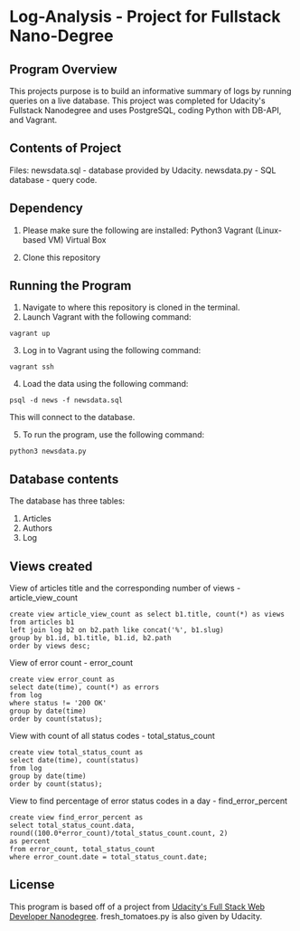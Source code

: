 # Log-Analysis - Project for Fullstack Nano-Degree

## Program Overview 

This projects purpose is to build an informative summary of logs by running queries on a live database. This project was completed for Udacity's Fullstack Nanodegree and uses PostgreSQL, coding Python with DB-API, and Vagrant.

## Contents of Project

Files:
  newsdata.sql - database provided by Udacity.
  newsdata.py - SQL database - query code.

## Dependency

1. Please make sure the following are installed:
  Python3
  Vagrant (Linux-based VM)
  Virtual Box

2. Clone this repository

## Running the Program

1. Navigate to where this repository is cloned in the terminal.
2. Launch Vagrant with the following command:
  ```
  vagrant up
  ```
3. Log in to Vagrant using the following command:
  ```
  vagrant ssh
  ```
4. Load the data using the following command:
  ```
  psql -d news -f newsdata.sql
  ```
  This will connect to the database.

5. To run the program, use the following command:
  ```
  python3 newsdata.py
  ```

## Database contents

The database has three tables:
  1. Articles
  2. Authors
  3. Log

## Views created

View of articles title and the corresponding number of views - article_view_count
```
create view article_view_count as select b1.title, count(*) as views
from articles b1
left join log b2 on b2.path like concat('%', b1.slug)
group by b1.id, b1.title, b1.id, b2.path
order by views desc;
```

View of error count - error_count
```
create view error_count as
select date(time), count(*) as errors
from log
where status != '200 OK'
group by date(time)
order by count(status);
```

View with count of all status codes - total_status_count
```
create view total_status_count as
select date(time), count(status)      
from log
group by date(time)
order by count(status);
```

View to find percentage of error status codes in a day - find_error_percent
```
create view find_error_percent as
select total_status_count.data, round((100.0*error_count)/total_status_count.count, 2)
as percent
from error_count, total_status_count
where error_count.date = total_status_count.date;
```


## License

This program is based off of a project from [Udacity's Full Stack Web Developer Nanodegree](https://www.udacity.com/course/full-stack-web-developer-nanodegree--nd004). fresh_tomatoes.py is also given by Udacity.

